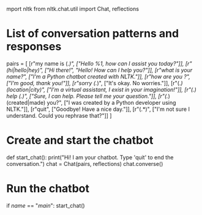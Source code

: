 mport nltk
from nltk.chat.util import Chat, reflections

# List of conversation patterns and responses
pairs = [
    [r"my name is (.*)", ["Hello %1, how can I assist you today?"]],
    [r"(hi|hello|hey)", ["Hi there!", "Hello! How can I help you?"]],
    [r"what is your name?", ["I'm a Python chatbot created with NLTK."]],
    [r"how are you ?", ["I'm good, thank you!"]],
    [r"sorry (.*)", ["It's okay. No worries."]],
    [r"(.*) (location|city)", ["I'm a virtual assistant, I exist in your imagination!"]],
    [r"(.) help (.)", ["Sure, I can help. Please tell me your question."]],
    [r"(.*) (created|made) you?", ["I was created by a Python developer using NLTK."]],
    [r"quit", ["Goodbye! Have a nice day."]],
    [r"(.*)", ["I'm not sure I understand. Could you rephrase that?"]]
]

# Create and start the chatbot
def start_chat():
    print("Hi! I am your chatbot. Type 'quit' to end the conversation.")
    chat = Chat(pairs, reflections)
    chat.converse()

# Run the chatbot
if _name_ == "_main_":
    start_chat()
